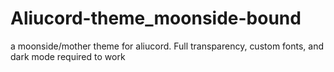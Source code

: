 # Aliucord-theme_moonside-bound
a moonside/mother theme for aliucord. Full transparency, custom fonts, and dark mode required to work
